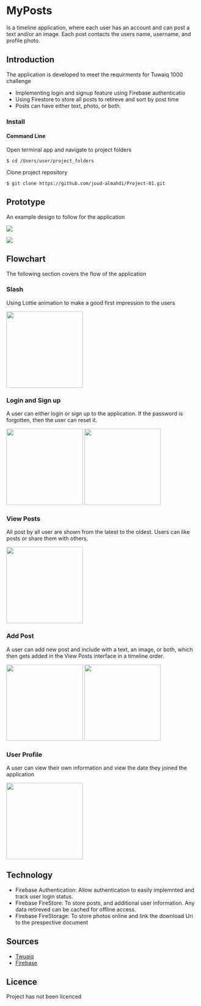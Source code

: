 # MyPosts
Is a timeline application, where each user has an account and can post a text and/or an image. Each post contacts the users name, username, and profile photo.

## **Introduction**

The application is developed to meet the requirments for Tuwaiq 1000 challenge 
* Implementing login and signup feature using Firebase authenticatio
* Using Firestore to store all posts to retireve and sort by post time
* Posts can have either text, photo, or both.

### Install

#### Command Line

Open terminal app and navigate to project folders

`$ cd /Users/user/project_folders`

Clone project repository

`$ git clone https://github.com/joud-almahdi/Project-01.git`

## **Prototype**

An example design to follow for the application

![](https://paper-attachments.dropbox.com/s_00D43E3A5A0D8FBD5D571BAF731F71582FFFE3B75BFD8D60794F2E448BDFD5F0_1641966412309_image.png)

![](https://paper-attachments.dropbox.com/s_00D43E3A5A0D8FBD5D571BAF731F71582FFFE3B75BFD8D60794F2E448BDFD5F0_1641966458297_image.png)

## **Flowchart**

The following section covers the flow of the application

### Slash

Using Lottie animation to make a good first impression to the users

<img src="https://github.com/joud-almahdi/Project-01/blob/main/app/src/main/res/mipmap-mdpi/splash.jpg?raw=true" width="200" />

### Login and Sign up

A user can either login or sign up to the application. If the password is forgotten, then the user can reset it.

<img src="https://github.com/joud-almahdi/Project-01/blob/main/app/src/main/res/mipmap-mdpi/login.jpg?raw=true" width="200" /> <img src="https://github.com/joud-almahdi/Project-01/blob/main/app/src/main/res/mipmap-mdpi/signup.jpg?raw=true" width="200" />                                                                                                                           
### View Posts

All post by all user are shown from the latest to the oldest. Users can like posts or share them with others.
                                                                                                                                    
<img src="https://github.com/joud-almahdi/Project-01/blob/main/app/src/main/res/mipmap-mdpi/home_viewposts.jpg?raw=true" width="200" />

### Add Post

A user can add new post and include with a text, an image, or both, which then gets added in the View Posts interface in a timeline order.

<img src="https://github.com/joud-almahdi/Project-01/blob/main/app/src/main/res/mipmap-mdpi/home_addposts.jpg?raw=true" width="200" /> <img src="https://github.com/joud-almahdi/Project-01/blob/main/app/src/main/res/mipmap-mdpi/home_addposts_Image.jpg?raw=true" width="200" /> 

### User Profile

A user can view their own information and view the date they joined the application
                                                                                                                                                   
<img src="https://github.com/joud-almahdi/Project-01/blob/main/app/src/main/res/mipmap-mdpi/home_profile.jpg?raw=true" width="200" />

## Technology
* Firebase Authentication: Allow authentication to easily implemnted and track user login status.
* Firebase FireStore: To store posts, and additional user information. Any data retireved can be cached for offline access.
* Firebase FireStorage: To store photos online and link the download Uri to the prespective document

## Sources
* [Twuaiq](https://github.com/Twuaiq-1000-Kotlin-01/Project-01)
* [Firebase](https://firebase.google.com/?gclid=Cj0KCQiAuP-OBhDqARIsAD4XHpfRVOGWcZtcz6Cl6Jwz5WfPycv9G3G8S1yrn9g1n4fzBJ4Ae44Xh_oaAoeUEALw_wcB&gclsrc=aw.ds)

## Licence
Project has not been licenced 

